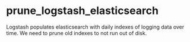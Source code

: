 prune_logstash_elasticsearch
============================

Logstash populates elasticsearch with daily indexes of logging data over time. We need to prune old indexes to not run out of disk.
